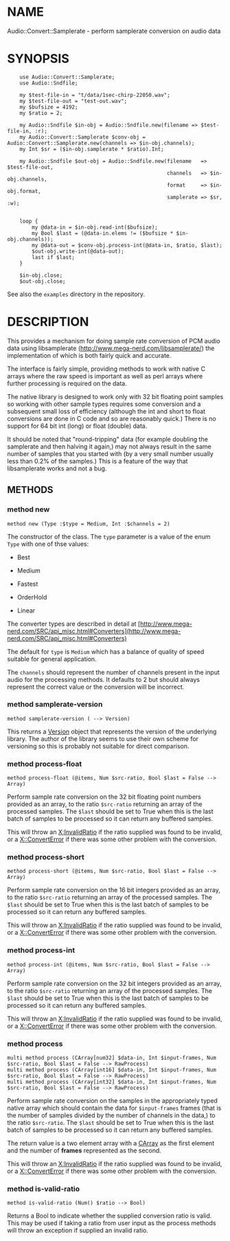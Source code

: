 NAME
====

Audio::Convert::Samplerate - perform samplerate conversion on audio data

SYNOPSIS
========

        use Audio::Convert::Samplerate;
        use Audio::Sndfile;

        my $test-file-in = "t/data/1sec-chirp-22050.wav";
        my $test-file-out = "test-out.wav";
        my $bufsize = 4192;
        my $ratio = 2;

        my Audio::Sndfile $in-obj = Audio::Sndfile.new(filename => $test-file-in, :r);
        my Audio::Convert::Samplerate $conv-obj =  Audio::Convert::Samplerate.new(channels => $in-obj.channels);
        my Int $sr = ($in-obj.samplerate * $ratio).Int;

        my Audio::Sndfile $out-obj = Audio::Sndfile.new(filename   => $test-file-out, 
                                                        channels   => $in-obj.channels, 
                                                        format     => $in-obj.format,
                                                        samplerate => $sr,  :w);


        loop {
            my @data-in = $in-obj.read-int($bufsize);
            my Bool $last = (@data-in.elems != ($bufsize * $in-obj.channels));
            my @data-out = $conv-obj.process-int(@data-in, $ratio, $last);
            $out-obj.write-int(@data-out);
            last if $last;
        }

        $in-obj.close;
        $out-obj.close;

See also the `examples` directory in the repository.

DESCRIPTION
===========

This provides a mechanism for doing sample rate conversion of PCM audio data using libsamplerate (http://www.mega-nerd.com/libsamplerate/) the implementation of which is both fairly quick and accurate.

The interface is fairly simple, providing methods to work with native C arrays where the raw speed is important as well as perl arrays where further processing is required on the data.

The native library is designed to work only with 32 bit floating point samples so working with other sample types requires some conversion and a subsequent small loss of efficiency (although the int and short to float conversions are done in C code and so are reasonably quick.) There is no support for 64 bit int (long) or float (double) data.

It should be noted that "round-tripping" data (for example doubling the samplerate and then halving it again,) may not always result in the same number of samples that you started with (by a very small number usually less than 0.2% of the samples.) This is a feature of the way that libsamplerate works and not a bug.

METHODS
-------

### method new

    method new (Type :$type = Medium, Int :$channels = 2)

The constructor of the class. The `type` parameter is a value of the enum `Type` with one of thse values:

  * Best

  * Medium

  * Fastest 

  * OrderHold 

  * Linear

The converter types are described in detail at [http://www.mega-nerd.com/SRC/api_misc.html#Converters](http://www.mega-nerd.com/SRC/api_misc.html#Converters)

The default for `type` is `Medium` which has a balance of quality of speed suitable for general application.

The `channels` should represent the number of channels present in the input audio for the processing methods. It defaults to 2 but should always represent the correct value or the conversion will be incorrect.

### method samplerate-version

    method samplerate-version ( --> Version)

This returns a [Version](Version) object that represents the version of the underlying library. The author of the library seems to use their own scheme for versioning so this is probably not suitable for direct comparison.

### method process-float

    method process-float (@items, Num $src-ratio, Bool $last = False --> Array)

Perform sample rate conversion on the 32 bit floating point numbers provided as an array, to the ratio `$src-ratio` returning an array of the processed samples. The `$last` should be set to True when this is the last batch of samples to be processed so it can return any buffered samples.

This will throw an [X:InvalidRatio](X:InvalidRatio) if the ratio supplied was found to be invalid, or a [X::ConvertError](X::ConvertError) if there was some other problem with the conversion.

### method process-short

    method process-short (@items, Num $src-ratio, Bool $last = False --> Array)

Perform sample rate conversion on the 16 bit integers provided as an array, to the ratio `$src-ratio` returning an array of the processed samples. The `$last` should be set to True when this is the last batch of samples to be processed so it can return any buffered samples.

This will throw an [X:InvalidRatio](X:InvalidRatio) if the ratio supplied was found to be invalid, or a [X::ConvertError](X::ConvertError) if there was some other problem with the conversion.

### method process-int

    method process-int (@items, Num $src-ratio, Bool $last = False --> Array)

Perform sample rate conversion on the 32 bit integers provided as an array, to the ratio `$src-ratio` returning an array of the processed samples. The `$last` should be set to True when this is the last batch of samples to be processed so it can return any buffered samples.

This will throw an [X:InvalidRatio](X:InvalidRatio) if the ratio supplied was found to be invalid, or a [X::ConvertError](X::ConvertError) if there was some other problem with the conversion.

### method process

    multi method process (CArray[num32] $data-in, Int $input-frames, Num $src-ratio, Bool $last = False --> RawProcess)
    multi method process (CArray[int16] $data-in, Int $input-frames, Num $src-ratio, Bool $last = False --> RawProcess)
    multi method process (CArray[int32] $data-in, Int $input-frames, Num $src-ratio, Bool $last = False --> RawProcess)

Perform sample rate conversion on the samples in the appropriately typed native array which should contain the data for `$input-frames` frames (that is the number of samples divided by the number of channels in the data,) to the ratio `$src-ratio`. The `$last` should be set to True when this is the last batch of samples to be processed so it can return any buffered samples.

The return value is a two element array with a [CArray](CArray) as the first element and the number of **frames** represented as the second.

This will throw an [X:InvalidRatio](X:InvalidRatio) if the ratio supplied was found to be invalid, or a [X::ConvertError](X::ConvertError) if there was some other problem with the conversion.

### method is-valid-ratio

    method is-valid-ratio (Num() $ratio --> Bool)

Returns a Bool to indicate whether the supplied conversion ratio is valid. This may be used if taking a ratio from user input as the process methods will throw an exception if supplied an invalid ratio.

